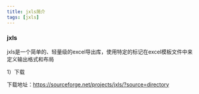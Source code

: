 ```yaml
---
title: jxls简介
tags: [jxls]
---
```


### jxls

jxls是一个简单的、轻量级的excel导出库，使用特定的标记在excel模板文件中来定义输出格式和布局

1）下载

下载地址：https://sourceforge.net/projects/jxls/?source=directory

